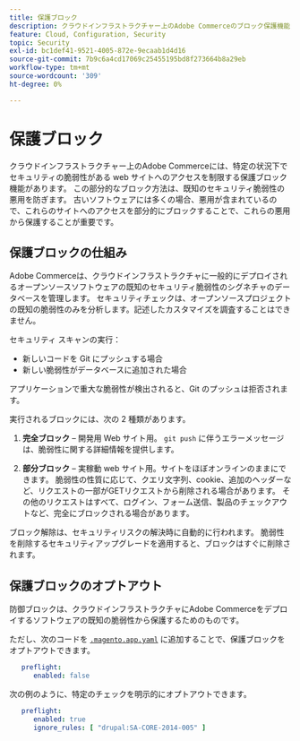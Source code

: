 ```yaml
---
title: 保護ブロック
description: クラウドインフラストラクチャー上のAdobe Commerceのブロック保護機能と、既知のセキュリティ脆弱性からサイトを保護する仕組みについて説明します。
feature: Cloud, Configuration, Security
topic: Security
exl-id: bc1def41-9521-4005-872e-9ecaab1d4d16
source-git-commit: 7b9c6a4cd17069c25455195bd8f273664b8a29eb
workflow-type: tm+mt
source-wordcount: '309'
ht-degree: 0%

---
```


# 保護ブロック

クラウドインフラストラクチャー上のAdobe Commerceには、特定の状況下でセキュリティの脆弱性がある web サイトへのアクセスを制限する保護ブロック機能があります。 この部分的なブロック方法は、既知のセキュリティ脆弱性の悪用を防ぎます。 古いソフトウェアには多くの場合、悪用が含まれているので、これらのサイトへのアクセスを部分的にブロックすることで、これらの悪用から保護することが重要です。

## 保護ブロックの仕組み

Adobe Commerceは、クラウドインフラストラクチャに一般的にデプロイされるオープンソースソフトウェアの既知のセキュリティ脆弱性のシグネチャのデータベースを管理します。 セキュリティチェックは、オープンソースプロジェクトの既知の脆弱性のみを分析します。記述したカスタマイズを調査することはできません。

セキュリティ スキャンの実行：

- 新しいコードを Git にプッシュする場合
- 新しい脆弱性がデータベースに追加された場合

アプリケーションで重大な脆弱性が検出されると、Git のプッシュは拒否されます。

実行されるブロックには、次の 2 種類があります。

1. **完全ブロック** – 開発用 Web サイト用。 `git push` に伴うエラーメッセージは、脆弱性に関する詳細情報を提供します。

1. **部分ブロック** – 実稼動 web サイト用。サイトをほぼオンラインのままにできます。 脆弱性の性質に応じて、クエリ文字列、cookie、追加のヘッダーなど、リクエストの一部がGETリクエストから削除される場合があります。 その他のリクエストはすべて、ログイン、フォーム送信、製品のチェックアウトなど、完全にブロックされる場合があります。

ブロック解除は、セキュリティリスクの解決時に自動的に行われます。 脆弱性を削除するセキュリティアップグレードを適用すると、ブロックはすぐに削除されます。

## 保護ブロックのオプトアウト

防御ブロックは、クラウドインフラストラクチャにAdobe Commerceをデプロイするソフトウェアの既知の脆弱性から保護するためのものです。

ただし、次のコードを [`.magento.app.yaml`](../application/configure-app-yaml.md) に追加することで、保護ブロックをオプトアウトできます。

```yaml
   preflight:
      enabled: false
```

次の例のように、特定のチェックを明示的にオプトアウトできます。

```yaml
   preflight:
      enabled: true
      ignore_rules: [ "drupal:SA-CORE-2014-005" ]
```
